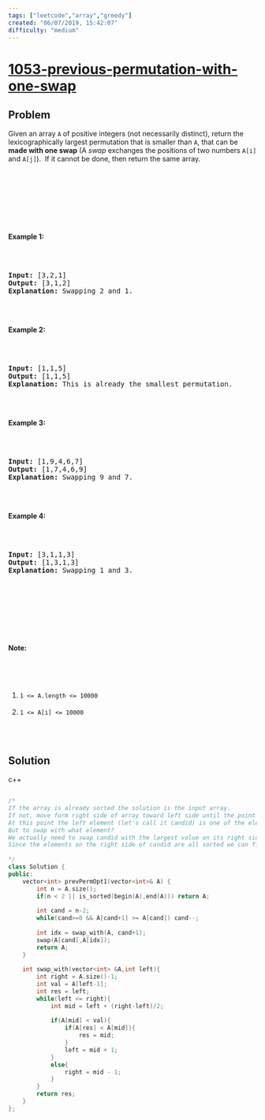 ```yaml
---
tags: ["leetcode","array","greedy"]
created: "06/07/2019, 15:42:07"
difficulty: "medium"
---
```


# [1053-previous-permutation-with-one-swap](https://leetcode.com/problems/previous-permutation-with-one-swap/)

## Problem
<div><p>Given an array <code>A</code> of positive integers (not necessarily distinct), return the lexicographically largest permutation that is smaller than <code>A</code>, that can be <strong>made with one swap</strong> (A <em>swap</em> exchanges the positions of two numbers <code>A[i]</code> and <code>A[j]</code>).&nbsp; If it cannot be done, then return the same array.</p><br><br><p>&nbsp;</p><br><br><p><strong>Example 1:</strong></p><br><br><pre><strong>Input: </strong>[3,2,1]<br><strong>Output: </strong>[3,1,2]<br><strong>Explanation: </strong>Swapping 2 and 1.<br></pre><br><br><p><strong>Example 2:</strong></p><br><br><pre><strong>Input: </strong>[1,1,5]<br><strong>Output: </strong>[1,1,5]<br><strong>Explanation: </strong>This is already the smallest permutation.<br></pre><br><br><p><strong>Example 3:</strong></p><br><br><pre><strong>Input: </strong>[1,9,4,6,7]<br><strong>Output: </strong>[1,7,4,6,9]<br><strong>Explanation: </strong>Swapping 9 and 7.<br></pre><br><br><p><strong>Example 4:</strong></p><br><br><pre><strong>Input: </strong>[3,1,1,3]<br><strong>Output: </strong>[1,3,1,3]<br><strong>Explanation: </strong>Swapping 1 and 3.<br></pre><br><br><p>&nbsp;</p><br><br><p><strong>Note:</strong></p><br><br><ol><br>	<li><code>1 &lt;= A.length &lt;= 10000</code></li><br>	<li><code>1 &lt;= A[i] &lt;= 10000</code></li><br></ol><br></div>

## Solution

c++
```c++

/*
If the array is already sorted the solution is the input array.
If not, move form right side of array toward left side until the point where the left element is larger than right element.
At this point the left element (let's call it candid) is one of the elements that should be swapped.
But to swap with what element?
We actually need to swap candid with the largest value on its right side that is less than candid (let's call it candid_2).
Since the elements on the right side of candid are all sorted we can find the largest smaller number than candid in O(logN) by binary search
​
*/
class Solution {
public:
    vector<int> prevPermOpt1(vector<int>& A) {
        int n = A.size();
        if(n < 2 || is_sorted(begin(A),end(A))) return A;
        
        int cand = n-2;
        while(cand>=0 && A[cand+1] >= A[cand]) cand--;
        
        int idx = swap_with(A, cand+1);
        swap(A[cand],A[idx]);
        return A;
    }
    
    int swap_with(vector<int> &A,int left){
        int right = A.size()-1;
        int val = A[left-1];
        int res = left;
        while(left <= right){
            int mid = left + (right-left)/2;
            
            if(A[mid] < val){
                if(A[res] < A[mid]){
                    res = mid;
                }
                left = mid + 1;
            }
            else{
                right = mid - 1;
            }
        }
        return res;
    }
};
​
```
